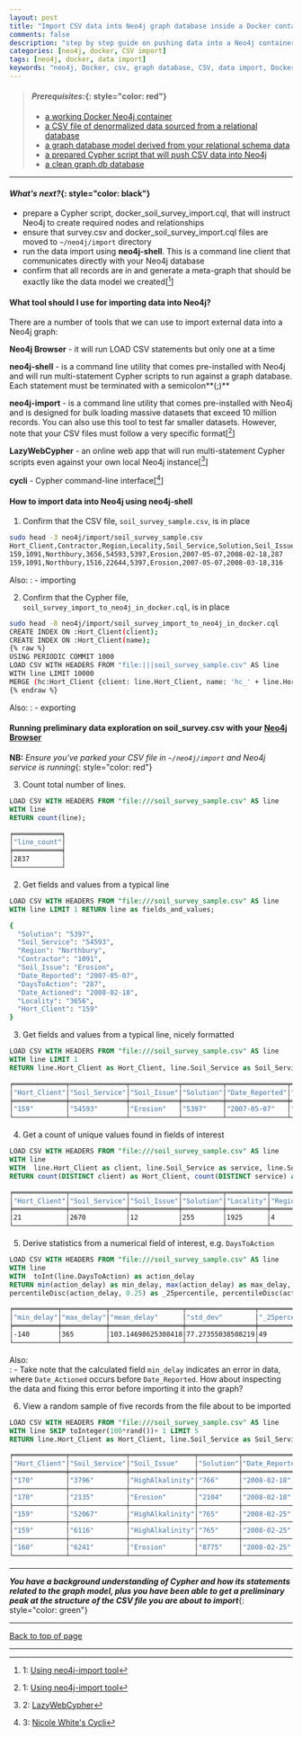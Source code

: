 ```yaml
---
layout: post
title: "Import CSV data into Neo4j graph database inside a Docker container"
comments: false
description: "step by step guide on pushing data into a Neo4j container in Docker"
categories: [neo4j, docker, CSV import]
tags: [neo4j, docker, data import]
keywords: "neo4j, Docker, csv, graph database, CSV, data import, Docker container, denormalized"
---
```


> #### *Prerequisites:*{: style="color: red"}
> - [a working Docker Neo4j container](/2018/Docker-Neo4j-container-setup/)
> - [a CSV file of denormalized data sourced from a relational database](/2018/Extract-CSV-data-from-MySQL/) 
> - [a graph database model derived from your relational schema data](/2018/Convert-relational-schema-to-graph-database-model/) 
> - [a prepared Cypher script that will push CSV data into Neo4j](/2018/Use-Cypher-for-data-modeling-and-CSV-analysis/)
> - [a clean graph.db database](/2018/Create-a-clean-Neo4j-database-inside-Docker-container/)

---

#### *What's next?*{: style="color: black"}
- prepare a Cypher script, docker_soil_survey_import.cql, that will instruct Neo4j to create required nodes and relationships
- ensure that survey.csv and docker_soil_survey_import.cql files are moved to `~/neo4j/import` directory
- run the data import using **neo4j-shell**. This is a command line client that communicates directly with your Neo4j database
- confirm that all records are in and generate a meta-graph that should be exactly like the data model we created[[^1]]

#### What tool should I use for importing data into Neo4j?

There are a number of tools that we can use to import external data into a Neo4j graph:

**Neo4j Browser** - it will run LOAD CSV statements but only one at a time

**neo4j-shell** - is a command line utility that comes pre-installed with Neo4j and will run multi-statement Cypher scripts to run against a graph database. Each statement must be terminated with a semicolon**(;)**

**neo4j-import** - is a command line utility that comes pre-installed with Neo4j and is designed for bulk loading massive datasets that exceed 10 million records. You can also use this tool to test far smaller datasets. However, note that your CSV files must follow a very specific format[[^1]]

**LazyWebCypher** - an online web app that will run multi-statement Cypher scripts even against your own local Neo4j instance[[^2]]

**cycli** - Cypher command-line interface[[^3]]



#### How to import data into Neo4j using neo4j-shell

1. Confirm that the CSV file, `soil_survey_sample.csv`, is in place
```bash
sudo head -3 neo4j/import/soil_survey_sample.csv 
Hort_Client,Contractor,Region,Locality,Soil_Service,Solution,Soil_Issue,Date_Reported,Date_Actioned,DaysToAction
159,1091,Northbury,3656,54593,5397,Erosion,2007-05-07,2008-02-18,287
159,1091,Northbury,1516,22644,5397,Erosion,2007-05-07,2008-03-18,316
```
Also:
  : - importing  

2. Confirm that the Cypher file, `soil_survey_import_to_neo4j_in_docker.cql`,  is in place
```bash
sudo head -8 neo4j/import/soil_survey_import_to_neo4j_in_docker.cql 
CREATE INDEX ON :Hort_Client(client);
CREATE INDEX ON :Hort_Client(name);
{% raw %}
USING PERIODIC COMMIT 1000
LOAD CSV WITH HEADERS FROM "file:|||soil_survey_sample.csv" AS line
WITH line LIMIT 10000
MERGE (hc:Hort_Client {client: line.Hort_Client, name: 'hc_' + line.Hort_Client});
{% endraw %}
```
Also:
  : - exporting  

#### Running preliminary data exploration on **soil_survey.csv** with your [Neo4j Browser](http://localhost:7474/)

**NB:** *Ensure you've parked your CSV file in `~/neo4j/import` and Neo4j service is running*{: style="color: red"}

3. Count total number of lines. 
```sql
LOAD CSV WITH HEADERS FROM "file:///soil_survey_sample.csv" AS line
WITH line
RETURN count(line);
```
```bash
╒════════════╕
│"line_count"│
╞════════════╡
│2837        │
└────────────┘
```

2. Get fields and values from a typical line
```sql
LOAD CSV WITH HEADERS FROM "file:///soil_survey_sample.csv" AS line 
WITH line LIMIT 1 RETURN line as fields_and_values;
```
```bash
{
  "Solution": "5397",
  "Soil_Service": "54593",
  "Region": "Northbury",
  "Contractor": "1091",
  "Soil_Issue": "Erosion",
  "Date_Reported": "2007-05-07",
  "DaysToAction": "287",
  "Date_Actioned": "2008-02-18",
  "Locality": "3656",
  "Hort_Client": "159"
}
```
3. Get fields and values from a typical line, nicely formatted
```sql
LOAD CSV WITH HEADERS FROM "file:///soil_survey_sample.csv" AS line
WITH line LIMIT 1
RETURN line.Hort_Client as Hort_Client, line.Soil_Service as Soil_Service, line.Soil_Issue as Soil_Issue, line.Solution as Solution, line.Date_Reported as Date_Reported, line.Date_Actioned as Date_Actioned, line.DaysToAction as DaysToAction, line.Contractor as Contractor, line.Locality as Locality, line.Region as Region;
```
```bash
╒═════════════╤══════════════╤════════════╤══════════╤═══════════════╤═══════════════╤══════════════╤════════════╤══════════╤═══════════╕
│"Hort_Client"│"Soil_Service"│"Soil_Issue"│"Solution"│"Date_Reported"│"Date_Actioned"│"DaysToAction"│"Contractor"│"Locality"│"Region"   │
╞═════════════╪══════════════╪════════════╪══════════╪═══════════════╪═══════════════╪══════════════╪════════════╪══════════╪═══════════╡
│"159"        │"54593"       │"Erosion"   │"5397"    │"2007-05-07"   │"2008-02-18"   │"287"         │"1091"      │"3656"    │"Northbury"│
└─────────────┴──────────────┴────────────┴──────────┴───────────────┴───────────────┴──────────────┴────────────┴──────────┴───────────┘
```
  
4. Get a count of unique values found in fields of interest
```sql
LOAD CSV WITH HEADERS FROM "file:///soil_survey_sample.csv" AS line
WITH line
WITH  line.Hort_Client as client, line.Soil_Service as service, line.Soil_Issue as issue, line.Solution as solution, line.Locality as locality, line.Region as region
RETURN count(DISTINCT client) as Hort_Client, count(DISTINCT service) as Soil_Service, count(DISTINCT issue) as Soil_Issue, count(DISTINCT solution) as Solution, count(DISTINCT locality) as Locality, count(DISTINCT region) as Region;
```
```bash
╒═════════════╤══════════════╤════════════╤══════════╤══════════╤════════╕
│"Hort_Client"│"Soil_Service"│"Soil_Issue"│"Solution"│"Locality"│"Region"│
╞═════════════╪══════════════╪════════════╪══════════╪══════════╪════════╡
│21           │2670          │12          │255       │1925      │4       │
└─────────────┴──────────────┴────────────┴──────────┴──────────┴────────┘
```

5. Derive statistics from a numerical field of interest, e.g. `DaysToAction`
```sql
LOAD CSV WITH HEADERS FROM "file:///soil_survey_sample.csv" AS line
WITH line
WITH  toInt(line.DaysToAction) as action_delay
RETURN min(action_delay) as min_delay, max(action_delay) as max_delay, avg(action_delay) as mean_delay, stDev(action_delay) as std_dev,
percentileDisc(action_delay, 0.25) as _25percentile, percentileDisc(action_delay, 0.5) as _50percentile, percentileDisc(action_delay, 0.75) as _75percentile, percentileDisc(action_delay, 0.9) as _90percentile;
```
```bash
╒═══════════╤═══════════╤══════════════════╤═════════════════╤═══════════════╤═══════════════╤═══════════════╤═══════════════╕
│"min_delay"│"max_delay"│"mean_delay"      │"std_dev"        │"_25percentile"│"_50percentile"│"_75percentile"│"_90percentile"│
╞═══════════╪═══════════╪══════════════════╪═════════════════╪═══════════════╪═══════════════╪═══════════════╪═══════════════╡
│-140       │365        │103.14698625308418│77.27355038508219│49             │84             │133            │216            │
└───────────┴───────────┴──────────────────┴─────────────────┴───────────────┴───────────────┴───────────────┴───────────────┘
```
Also:  
  : - Take note that the calculated field `min_delay` indicates an error in data, where `Date_Actioned` occurs before `Date_Reported`. How about inspecting the data and fixing this error before importing it into the graph?
  
6. View a random sample of five records from the file about to be imported
```sql
LOAD CSV WITH HEADERS FROM "file:///soil_survey_sample.csv" AS line
WITH line SKIP toInteger(100*rand())+ 1 LIMIT 5
RETURN line.Hort_Client as Hort_Client, line.Soil_Service as Soil_Service, line.Soil_Issue as Soil_Issue, line.Solution as Solution, line.Date_Reported as Date_Reported, line.Date_Actioned as Date_Actioned, line.DaysToAction as DaysToAction, line.Contractor as Contractor, line.Locality as Locality, line.Region as Region;
```
```bash
╒═════════════╤══════════════╤════════════════╤══════════╤═══════════════╤═══════════════╤══════════════╤════════════╤══════════╤═══════════╕
│"Hort_Client"│"Soil_Service"│"Soil_Issue"    │"Solution"│"Date_Reported"│"Date_Actioned"│"DaysToAction"│"Contractor"│"Locality"│"Region"   │
╞═════════════╪══════════════╪════════════════╪══════════╪═══════════════╪═══════════════╪══════════════╪════════════╪══════════╪═══════════╡
│"170"        │"3796"        │"HighAlkalinity"│"766"     │"2008-02-18"   │"2008-07-08"   │"141"         │"2295"      │"2616"    │"Eastling" │
├─────────────┼──────────────┼────────────────┼──────────┼───────────────┼───────────────┼──────────────┼────────────┼──────────┼───────────┤
│"170"        │"2135"        │"Erosion"       │"2104"    │"2008-02-18"   │"2008-11-18"   │"274"         │"2295"      │"1471"    │"Eastling" │
├─────────────┼──────────────┼────────────────┼──────────┼───────────────┼───────────────┼──────────────┼────────────┼──────────┼───────────┤
│"159"        │"52067"       │"HighAlkalinity"│"765"     │"2008-02-25"   │"2008-05-20"   │"85"          │"1091"      │"3487"    │"Northbury"│
├─────────────┼──────────────┼────────────────┼──────────┼───────────────┼───────────────┼──────────────┼────────────┼──────────┼───────────┤
│"159"        │"6116"        │"HighAlkalinity"│"765"     │"2008-02-25"   │"2008-06-24"   │"120"         │"1091"      │"409"     │"Northbury"│
├─────────────┼──────────────┼────────────────┼──────────┼───────────────┼───────────────┼──────────────┼────────────┼──────────┼───────────┤
│"160"        │"6241"        │"Erosion"       │"8775"    │"2008-02-25"   │"2008-04-15"   │"50"          │"1250"      │"2777"    │"Eastling" │
└─────────────┴──────────────┴────────────────┴──────────┴───────────────┴───────────────┴──────────────┴────────────┴──────────┴───────────┘
```


---
***You have a background understanding of Cypher and how its statements related to the graph model, plus you have been able to get a preliminary peak at the structure of the CSV file you are about to import***{: style="color: green"}

---
[Back to top of page](#)

---
[^1]: 1: [Using neo4j-import tool](https://neo4j.com/docs/operations-manual/current/tutorial/import-tool/)
[^2]: 2: [LazyWebCypher](http://www.lyonwj.com/LazyWebCypher/)
[^3]: 3: [Nicole White's Cycli](https://github.com/nicolewhite/cycli)
[^4]: 4: [Neo4j Cypher Commands Refcard](https://neo4j.com/docs/cypher-refcard/current/)

